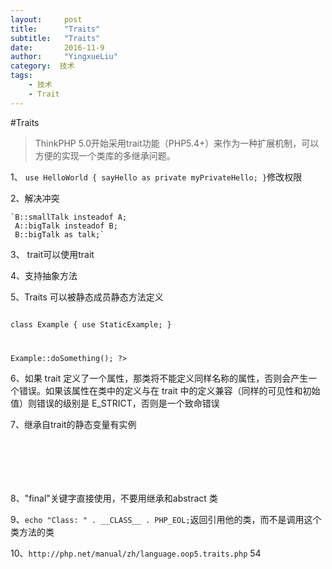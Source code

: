 ```yaml
---
layout:     post
title:      "Traits"
subtitle:   "Traits"
date:       2016-11-9
author:     "YingxueLiu"
category:  技术
tags:
    - 技术
    - Trait
---
```

#Traits
>ThinkPHP 5.0开始采用trait功能（PHP5.4+）来作为一种扩展机制，可以方便的实现一个类库的多继承问题。

1、 `use HelloWorld { sayHello as private myPrivateHello; }`修改权限

2、解决冲突

	`B::smallTalk insteadof A;
     A::bigTalk insteadof B;
     B::bigTalk as talk;`

3、 trait可以使用trait

4、支持抽象方法

5、Traits 可以被静态成员静态方法定义

<code>
<?php
trait StaticExample {
    public static function doSomething() {
        return 'Doing something';
    }
}

class Example {
    use StaticExample;
}

Example::doSomething();
?>
</code>


6、如果 trait 定义了一个属性，那类将不能定义同样名称的属性，否则会产生一个错误。如果该属性在类中的定义与在 trait 中的定义兼容（同样的可见性和初始值）则错误的级别是 E_STRICT，否则是一个致命错误

7、继承自trait的静态变量有实例
<code>
<?php
class TestClass {
    public static $_bar;
}
class Foo1 extends TestClass { }
class Foo2 extends TestClass { }
Foo1::$_bar = 'Hello';
Foo2::$_bar = 'World';
echo Foo1::$_bar . ' ' . Foo2::$_bar; // Prints: World World
?>
</code>
<code>
<?php
trait TestTrait {
    public static $_bar;
}
class Foo1 {
    use TestTrait;
}
class Foo2 {
    use TestTrait;
}
Foo1::$_bar = 'Hello';
Foo2::$_bar = 'World';
echo Foo1::$_bar . ' ' . Foo2::$_bar; // Prints: Hello World
?>
</code>

8、"final"关键字直接使用，不要用继承和abstract 类

9、`echo "Class: " . __CLASS__ . PHP_EOL;`返回引用他的类，而不是调用这个类方法的类

10、`http://php.net/manual/zh/language.oop5.traits.php` 54